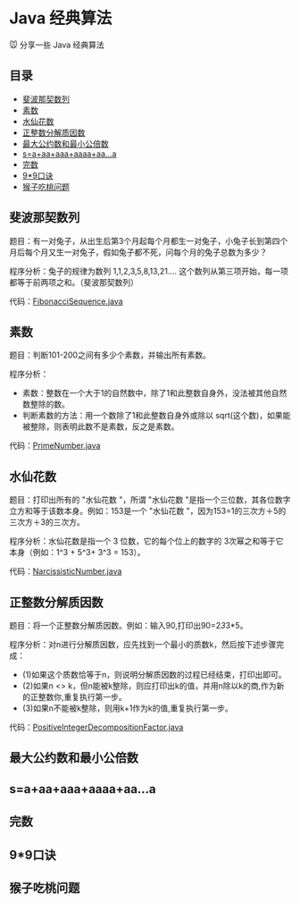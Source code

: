 # Java 经典算法

:mouse: 分享一些 Java 经典算法

目录
-----------------

- [斐波那契数列](#斐波那契数列)
- [素数](#素数)
- [水仙花数](#水仙花数)
- [正整数分解质因数](#正整数分解质因数)
- [最大公约数和最小公倍数](#最大公约数和最小公倍数)
- [s=a+aa+aaa+aaaa+aa...a](#s=a+aa+aaa+aaaa+aa...a)
- [完数](#完数)
- [9*9口诀](#9*9口诀)
- [猴子吃桃问题](#猴子吃桃问题)

## 斐波那契数列 ##

题目：有一对兔子，从出生后第3个月起每个月都生一对兔子，小兔子长到第四个月后每个月又生一对兔子，假如兔子都不死，问每个月的兔子总数为多少？

程序分析：兔子的规律为数列 1,1,2,3,5,8,13,21....  这个数列从第三项开始，每一项都等于前两项之和。（斐波那契数列）

代码：[FibonacciSequence.java](https://github.com/yandongquan/classical-algorithm/blob/master/ClassicalAlgorithm/src/main/java/com/javakz/FibonacciSequence.java)

## 素数 ##

题目：判断101-200之间有多少个素数，并输出所有素数。

程序分析：
- 素数：整数在一个大于1的自然数中，除了1和此整数自身外，没法被其他自然数整除的数。
- 判断素数的方法：用一个数除了1和此整数自身外或除以 sqrt(这个数)，如果能被整除，则表明此数不是素数，反之是素数。

代码：[PrimeNumber.java](https://github.com/yandongquan/classical-algorithm/blob/master/ClassicalAlgorithm/src/main/java/com/javakz/PrimeNumber.java)

## 水仙花数 ##

题目：打印出所有的 "水仙花数 "，所谓 "水仙花数 "是指一个三位数，其各位数字立方和等于该数本身。例如：153是一个 "水仙花数 "，因为153=1的三次方＋5的三次方＋3的三次方。

程序分析：水仙花数是指一个 3 位数，它的每个位上的数字的 3次幂之和等于它本身（例如：1^3 + 5^3+ 3^3 = 153）。

代码：[NarcissisticNumber.java](https://github.com/yandongquan/classical-algorithm/blob/master/ClassicalAlgorithm/src/main/java/com/javakz/NarcissisticNumber.java)

## 正整数分解质因数 ##

题目：将一个正整数分解质因数。例如：输入90,打印出90=2*3*3*5。

程序分析：对n进行分解质因数，应先找到一个最小的质数k，然后按下述步骤完成：
- (1)如果这个质数恰等于n，则说明分解质因数的过程已经结束，打印出即可。
- (2)如果n <> k，但n能被k整除，则应打印出k的值，并用n除以k的商,作为新的正整数你,重复执行第一步。
- (3)如果n不能被k整除，则用k+1作为k的值,重复执行第一步。

代码：[PositiveIntegerDecompositionFactor.java](https://github.com/yandongquan/classical-algorithm/blob/master/ClassicalAlgorithm/src/main/java/com/javakz/NarcissisticNumber.java)

## 最大公约数和最小公倍数 ##


## s=a+aa+aaa+aaaa+aa...a ##

## 完数 ##

## 9*9口诀 ##

## 猴子吃桃问题 ##
